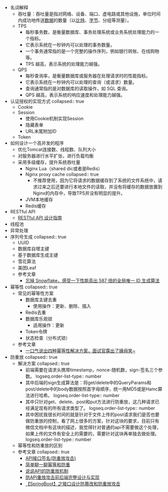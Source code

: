 - 名词解释
	- 吞吐量：吞吐量是指对网络、设备、端口、虚电路或其他设施，单位时间内成功地传送[数据](https://baike.baidu.com/item/%E6%95%B0%E6%8D%AE/5947370?fromModule=lemma_inlink)的数量（以[比特](https://baike.baidu.com/item/%E6%AF%94%E7%89%B9/3431582?fromModule=lemma_inlink)、[字节](https://baike.baidu.com/item/%E5%AD%97%E8%8A%82/1096318?fromModule=lemma_inlink)、分组等测量）。
	- TPS
		- 每秒事务数，是衡量数据库、事务处理系统或业务系统处理能力的一个指标。
		- 它表示系统在一秒钟内可以处理的事务数量。
		- 一个事务通常指的是一个完整的操作序列，例如银行转账、在线购物等。
		- TPS 越高，表示系统的处理能力越强。
	- QPS
		- 每秒查询率，是衡量数据库或服务器在处理请求时的性能指标。
		- 它表示系统在一秒钟内可以处理的查询（或请求）数量。
		- 查询通常指的是对数据库的读取操作，如 SQL 查询。
		- QPS 越高，表示系统的响应速度和处理能力越强。
- 认证授权的实现方式
  collapsed:: true
	- Cookie
	- Session
		- 使用Cookie机制实现Session
		- 隐藏表单
		- URL末尾附加ID
	- Token
- 如何设计一个高并发的程序
	- 优化Tomcat连接数、线程数、队列大小
	- 对服务器进行水平扩张，进行负载均衡
	- 采用多级缓存，提升系统吞吐量
		- Nginx Lua（shared dic或者是Redis）
		- Nginx proxy cache
		  collapsed:: true
			- 不推荐使用，因为它将请求的数据缓存到了系统的文件系统中，请求过来之后还要进行本地文件的读取，并没有将缓存的数据放置到Nginx的内存中，导致TPS并没有明显的提升。
		- JVM本地缓存
		- Redis缓存
- RESTful API
	- [RESTful API 设计指南](https://www.ruanyifeng.com/blog/2014/05/restful_api.html)
- 线程池
- 异常处理
- 序列号生成
  collapsed:: true
	- UUID
	- 数据库自增主键
	- 基于数据库生成主键
	- 雪花算法
	- 美团Leaf
	- 参考文章
		- [忘掉 Snowflake，感受一下性能高出 587 倍的全局唯一 ID 生成算法](https://segmentfault.com/a/1190000023087471)
- 幂等性
  collapsed:: true
	- 常见的幂等性方案
		- 数据库主键去重
			- 使用操作：更新、删除、插入
		- Redis去重
		- 数据库乐观锁
			- 适用操作：更新
		- Token令牌
		- 状态检查（分布式锁）
	- 参考文章
		- [一口气说出四种幂等性解决方案，面试官露出了姨母笑~](https://juejin.cn/post/6906290538761158670#heading-17)
- 防重放
  collapsed:: true
	- 解决方案
	  collapsed:: true
		- 前端需要在请求头携带timestamp，nonce-随机数，sign-签名三个参数。
		  logseq.order-list-type:: number
		- 其中后端的sign生成算法是：将get/delete中的QueryParams和post/delete中的body数据按照首字母顺序，统一用MD5或是Hamc算法进行哈希。
		  logseq.order-list-type:: number
		- 其中只针对get、delete、post和put方法进行防重放，这几种请求已经满足现有的所有请求类型了。
		  logseq.order-list-type:: number
		- 其中困扰我很长时间的就是针对于文件上传的post请求我们是否也要做防重放的控制，看了网上很多的方案，针对这块的要求，目前只有微信文档中有这块的描述，我觉得针对普通的api不需要做这个处理，如果上传的文件有安全上的需要的，需要针对这块再单独去做处理。
		  logseq.order-list-type:: number
	- 幂等性和防重放的区别
	- 参考文章
	  collapsed:: true
		- [API接口签名(防重放攻击)](https://juejin.cn/post/6983864029550739463#heading-6)
		- [简单聊一聊幂等和防重](https://juejin.cn/post/7302805039450292233)
		- [说说API的防重放机制](https://www.cnblogs.com/yjf512/p/6590890.html)
		- [防API重放攻击前后端完整设计与实现](https://guicai.work/after-post/java/%E9%98%B2API%E9%87%8D%E6%94%BE%E6%94%BB%E5%87%BB%E5%89%8D%E5%90%8E%E7%AB%AF%E5%AE%8C%E6%95%B4%E8%AE%BE%E8%AE%A1%E4%B8%8E%E5%AE%9E%E7%8E%B0/)
		- [【SpringBoot】之接口设计防篡改和防重放攻击](https://blog.csdn.net/aiwangtingyun/article/details/126640870)